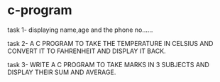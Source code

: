 # c-program
task 1-
displaying name,age and the phone no......

task 2-
A C PROGRAM TO TAKE THE TEMPERATURE IN CELSIUS AND CONVERT IT TO FAHRENHEIT AND DISPLAY IT BACK.

task 3-
WRITE A C PROGRAM TO TAKE MARKS IN 3 SUBJECTS AND DISPLAY THEIR SUM AND AVERAGE.

